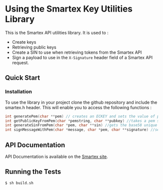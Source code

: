 # Using the Smartex Key Utilities Library

This is the Smartex API utilities library. It is used to :
- Create keys
- Retrieving public keys
- Create a SIN to use when retrieving tokens from the Smartex API
- Sign a payload to use in the `X-Signature` header field of a Smartex API request.

## Quick Start
### Installation

To use the library in your project clone the github repository and include the smartex.h header. 
This will enable you to access the following functions :

```c
int generatePem(char **pem) // creates an ECKEY and sets the value of pem to the PEM encoding of the key
int getPublicKeyFromPem(char *pemstring, char **pubkey) //takes a pem string and sets the value of pubkey to the compressed public key extracted from the pem
int generateSinFromPem(char *pem, char **sin) //gets the base58 unique identifier associated with the pem
int signMessageWithPem(char *message, char *pem, char **signature) //sets signature to the signature of the sha256 of the message
```

## API Documentation

API Documentation is available on the [Smartex site](https://smartex.io/api).

## Running the Tests

```bash
$ sh build.sh
```